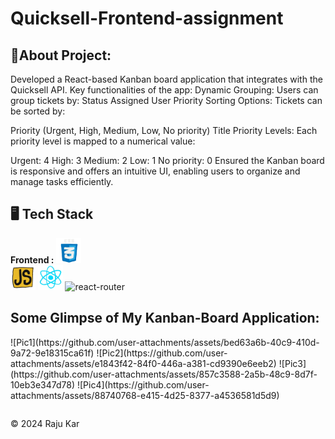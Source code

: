 # Quicksell-Frontend-assignment

## 📌About Project:
Developed a React-based Kanban board application that integrates with the Quicksell API.
Key functionalities of the app:
Dynamic Grouping: Users can group tickets by:
Status
Assigned User
Priority
Sorting Options: Tickets can be sorted by:

Priority (Urgent, High, Medium, Low, No priority)
Title
Priority Levels: Each priority level is mapped to a numerical value:

Urgent: 4
High: 3
Medium: 2
Low: 1
No priority: 0
Ensured the Kanban board is responsive and offers an intuitive UI, enabling users to organize and manage tasks efficiently.

## 🖥️ Tech Stack
**Frontend :**
<code><img height="40" src="https://raw.githubusercontent.com/AnmolVerma404/AnmolVerma404/main/gif/css.webp" alt="css"></code>
<code> <img src="https://raw.githubusercontent.com/AnmolVerma404/AnmolVerma404/main/gif/js.webp" height="40" alt="js"></code>
<code><img height="40" src="https://raw.githubusercontent.com/AnmolVerma404/AnmolVerma404/main/gif/react.webp" alt="react"></code>
![react-router](https://img.shields.io/badge/React_Router-CA4245?style=for-the-badge&logo=react-router&logoColor=white)&nbsp;


## Some Glimpse of My Kanban-Board Application:

<table>
  <tr>
    ![Pic1](https://github.com/user-attachments/assets/bed63a6b-40c9-410d-9a72-9e18315ca61f)
    ![Pic2](https://github.com/user-attachments/assets/e1843f42-84f0-446a-a381-cd9390e6eeb2)
    
  </tr>
  <tr> 
    ![Pic3](https://github.com/user-attachments/assets/857c3588-2a5b-48c9-8d7f-10eb3e347d78)
    ![Pic4](https://github.com/user-attachments/assets/88740768-e415-4d25-8377-a4536581d5d9)

  </tr>
</table>


© 2024 Raju Kar



